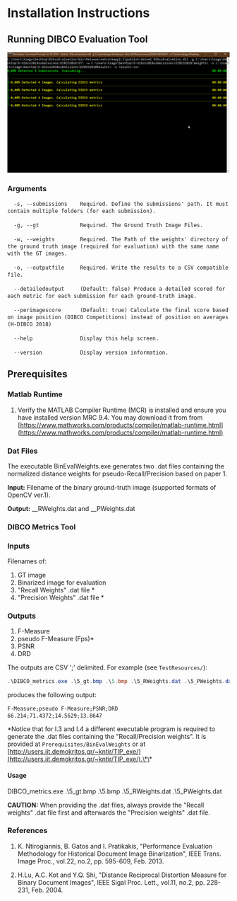 # Installation Instructions

## Running DIBCO Evaluation Tool

![Execution Example](display-run.gif)

### Arguments

```text
  -s, --submissions    Required. Define the submissions' path. It must contain multiple folders (for each submission).

  -g, --gt             Required. The Ground Truth Image Files.

  -w, --weights        Required. The Path of the weights' directory of the ground truth image (required for evaluation) with the same name with the GT images.

  -o, --outputfile     Required. Write the results to a CSV compatible file.

  --detailedoutput     (Default: false) Produce a detailed scored for each metric for each submission for each ground-truth image.

  --perimagescore      (Default: true) Calculate the final score based on image position (DIBCO Competitions) instead of position on averages (H-DIBCO 2018)

  --help               Display this help screen.

  --version            Display version information.
```

## Prerequisites

### Matlab Runtime

1. Verify the MATLAB Compiler Runtime (MCR) is installed and ensure you have installed version MRC 9.4. You may download it from from [https://www.mathworks.com/products/compiler/matlab-runtime.html](https://www.mathworks.com/products/compiler/matlab-runtime.html)

### Dat Files

The executable BinEvalWeights.exe generates two .dat files containing the normalized distance weights for pseudo-Recall/Precision based on paper 1.

**Input:** Filename of the binary ground-truth image (supported formats of OpenCV ver.1).

**Output:** _\_RWeights.dat and _\_PWeights.dat

### DIBCO Metrics Tool

### Inputs

Filenames of:

1. GT image
2. Binarized image for evaluation
3. "Recall Weights" .dat file \*
4. "Precision Weights" .dat file \*

### Outputs

1. F-Measure
2. pseudo F-Measure (Fps)\*
3. PSNR
4. DRD

The outputs are CSV ';' delimited. For example (see `TestResources/`):

```powershell
.\DIBCO_metrics.exe .\5_gt.bmp .\5.bmp .\5_RWeights.dat .\5_PWeights.dat
```

produces the following output:

```text
F-Measure;pseudo F-Measure;PSNR;DRD
66.214;71.4372;14.5629;13.8647
```

\*Notice that for I.3 and I.4 a different executable program is required to generate the .dat files containing the "Recall/Precision weights". It is provided at `Prerequisites/BinEvalWeights` or at [http://users.iit.demokritos.gr/~kntir/TIP_exe/](http://users.iit.demokritos.gr/~kntir/TIP_exe/).\*\*

#### Usage

DIBCO_metrics.exe .\5_gt.bmp .\5.bmp .\5_RWeights.dat .\5_PWeights.dat

**CAUTION:** When providing the .dat files, always provide the "Recall weights" .dat file first and afterwards the "Precision weights" .dat file.

### References

1. K. Ntirogiannis, B. Gatos and I. Pratikakis, "Performance Evaluation Methodology for Historical Document Image Binarization", IEEE Trans. Image Proc., vol.22, no.2, pp. 595-609, Feb. 2013.

2. H.Lu, A.C. Kot and Y.Q. Shi, "Distance Reciprocal Distortion Measure for Binary Document Images", IEEE Sigal Proc. Lett., vol.11, no.2, pp. 228-231, Feb. 2004.
